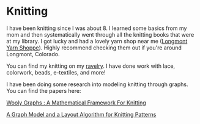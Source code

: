 # Knitting

I have been knitting since I was about 8.  I learned some basics from my mom and then systematically went through all the knitting books that were at my library.  I got lucky and had a lovely yarn shop near me ([Longmont Yarn Shoppe](https://www.longmontyarn.com/)).  Highly recommend checking them out if you're around Longmont, Colorado.

You can find my knitting on my [ravelry](https://www.ravelry.com/people/booksforever).  I have done work with lace, colorwork, beads, e-textiles, and more!

I have been doing some research into modeling knitting through graphs.  You can find the papers here:

[Wooly Graphs : A Mathematical Framework For Knitting](https://arxiv.org/abs/2407.00511)

[A Graph Model and a Layout Algorithm for Knitting Patterns](https://arxiv.org/abs/2406.13800)
